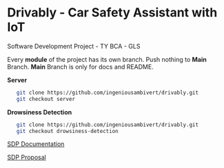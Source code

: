 # Drivably - Car Safety Assistant with IoT
Software Development Project - TY BCA - GLS 

Every **module** of the project has its own branch. Push nothing to **Main** Branch. 
 **Main** Branch is only for docs and README.
 
 **Server**
 ```bash
    git clone https://github.com/ingeniousambivert/drivably.git
    git checkout server 
```

 **Drowsiness Detection**
 ```bash
    git clone https://github.com/ingeniousambivert/drivably.git
    git checkout drowsiness-detection 
```
 

[SDP Documentation](https://docs.google.com/document/d/1x1UO4qixu3agEuyd0DjvhxfHhT1m4Ka7UGL-Xs9vXtQ/edit?ts=5f9a4460#)

[SDP Proposal](https://docs.google.com/document/d/1K69xAMH8sVpEmwizBmdC80Qoa7_X9qYjWIPpXe45cSw/edit?ts=5ea6a769)
